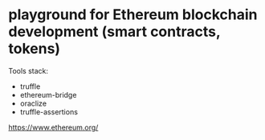 # playground for Ethereum blockchain development (smart contracts, tokens)

Tools stack:
* truffle
* ethereum-bridge
* oraclize
* truffle-assertions

https://www.ethereum.org/
